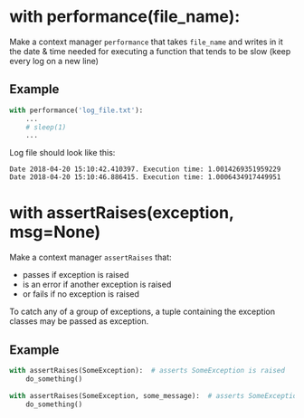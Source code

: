 # with performance(file_name):
Make a context manager ``performance`` that takes ``file_name`` and writes in it the date & time needed for executing a function that tends to be slow (keep every log on a new line)

## Example

```python
with performance('log_file.txt'):
    ...
    # sleep(1)
    ...
```

Log file should look like this:

```
Date 2018-04-20 15:10:42.410397. Execution time: 1.0014269351959229
Date 2018-04-20 15:10:46.886415. Execution time: 1.0006434917449951
```

# with assertRaises(exception, msg=None)
Make a context manager ``assertRaises`` that:

  * passes if exception is raised
  * is an error if another exception is raised
  * or fails if no exception is raised

To catch any of a group of exceptions, a tuple containing the exception classes may be passed as exception.

## Example

```python
with assertRaises(SomeException):  # asserts SomeException is raised
    do_something()
    
with assertRaises(SomeException, some_message):  # asserts SomeException is raised and contains some_message
    do_something()
```
